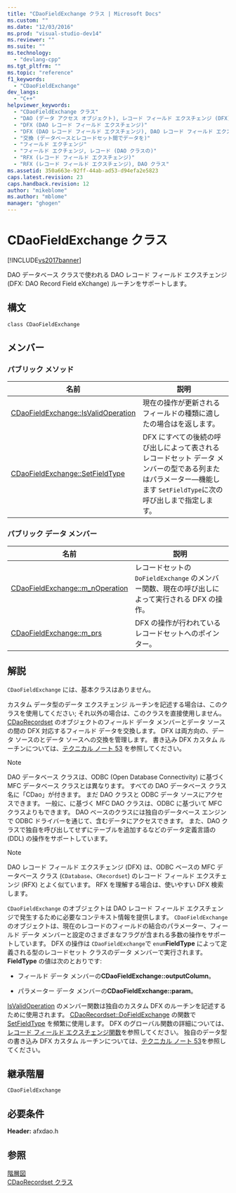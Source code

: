 ```yaml
---
title: "CDaoFieldExchange クラス | Microsoft Docs"
ms.custom: ""
ms.date: "12/03/2016"
ms.prod: "visual-studio-dev14"
ms.reviewer: ""
ms.suite: ""
ms.technology: 
  - "devlang-cpp"
ms.tgt_pltfrm: ""
ms.topic: "reference"
f1_keywords: 
  - "CDaoFieldExchange"
dev_langs: 
  - "C++"
helpviewer_keywords: 
  - "CDaoFieldExchange クラス"
  - "DAO (データ アクセス オブジェクト), レコード フィールド エクスチェンジ (DFX)"
  - "DFX (DAO レコード フィールド エクスチェンジ)"
  - "DFX (DAO レコード フィールド エクスチェンジ), DAO レコード フィールド エクスチェンジ"
  - "交換 (データベースとレコードセット間でデータを)"
  - "フィールド エクチェンジ"
  - "フィールド エクチェンジ, レコード (DAO クラスの)"
  - "RFX (レコード フィールド エクスチェンジ)"
  - "RFX (レコード フィールド エクスチェンジ), DAO クラス"
ms.assetid: 350a663e-92ff-44ab-ad53-d94efa2e5823
caps.latest.revision: 23
caps.handback.revision: 12
author: "mikeblome"
ms.author: "mblome"
manager: "ghogen"
---
```

# CDaoFieldExchange クラス
[!INCLUDE[vs2017banner](../../assembler/inline/includes/vs2017banner.md)]

DAO データベース クラスで使われる DAO レコード フィールド エクスチェンジ \(DFX: DAO Record Field eXchange\) ルーチンをサポートします。  
  
## 構文  
  
```  
class CDaoFieldExchange  
```  
  
## メンバー  
  
### パブリック メソッド  
  
|名前|説明|  
|--------|--------|  
|[CDaoFieldExchange::IsValidOperation](../Topic/CDaoFieldExchange::IsValidOperation.md)|現在の操作が更新されるフィールドの種類に適したの場合はを返します。|  
|[CDaoFieldExchange::SetFieldType](../Topic/CDaoFieldExchange::SetFieldType.md)|DFX にすべての後続の呼び出しによって表されるレコードセット データ メンバーの型である列またはパラメーター—機能します `SetFieldType`に次の呼び出しまで指定します。|  
  
### パブリック データ メンバー  
  
|名前|説明|  
|--------|--------|  
|[CDaoFieldExchange::m\_nOperation](../Topic/CDaoFieldExchange::m_nOperation.md)|レコードセットの `DoFieldExchange` のメンバー関数、現在の呼び出しによって実行される DFX の操作。|  
|[CDaoFieldExchange::m\_prs](../Topic/CDaoFieldExchange::m_prs.md)|DFX の操作が行われているレコードセットへのポインター。|  
  
## 解説  
 `CDaoFieldExchange` には、基本クラスはありません。  
  
 カスタム データ型のデータ エクスチェンジ ルーチンを記述する場合は、このクラスを使用してください; それ以外の場合は、このクラスを直接使用しません。  [CDaoRecordset](../../mfc/reference/cdaorecordset-class.md) のオブジェクトのフィールド データ メンバーとデータ ソースの間の DFX 対応するフィールド データを交換します。  DFX は両方向の、データ ソースのとデータ ソースへの交換を管理します。  書き込み DFX カスタム ルーチンについては、[テクニカル ノート 53](../../mfc/tn053-custom-dfx-routines-for-dao-database-classes.md) を参照してください。  
  
> [!NOTE]
>  DAO データベース クラスは、ODBC \(Open Database Connectivity\) に基づく MFC データベース クラスとは異なります。  すべての DAO データベース クラス名に「CDao」が付きます。  まだ DAO クラスと ODBC データ ソースにアクセスできます。  一般に、に基づく MFC DAO クラスは、ODBC に基づいて MFC クラスよりもできます。  DAO ベースのクラスには独自のデータベース エンジンで ODBC ドライバーを通じて、含むデータにアクセスできます。  また、DAO クラスで独自を呼び出してせずにテーブルを追加するなどのデータ定義言語の \(DDL\) の操作をサポートしています。  
  
> [!NOTE]
>  DAO レコード フィールド エクスチェンジ \(DFX\) は、ODBC ベースの MFC データベース クラス \(`CDatabase`、`CRecordset`\) のレコード フィールド エクスチェンジ \(RFX\) とよく似ています。  RFX を理解する場合は、使いやすい DFX 検索します。  
  
 `CDaoFieldExchange` のオブジェクトは DAO レコード フィールド エクスチェンジで発生するために必要なコンテキスト情報を提供します。  `CDaoFieldExchange` のオブジェクトは、現在のレコードのフィールドの結合のパラメーター、フィールド データ メンバーと設定のさまざまなフラグが含まれる多数の操作をサポートしています。  DFX の操作は `CDaoFieldExchange`で `enum`**FieldType** によって定義される型のレコードセット クラスのデータ メンバーで実行されます。  **FieldType** の値は次のとおりです:  
  
-   フィールド データ メンバーの**CDaoFieldExchange::outputColumn**。  
  
-   パラメーター データ メンバーの**CDaoFieldExchange::param**。  
  
 [IsValidOperation](../Topic/CDaoFieldExchange::IsValidOperation.md) のメンバー関数は独自のカスタム DFX のルーチンを記述するために使用されます。  [CDaoRecordset::DoFieldExchange](../Topic/CDaoRecordset::DoFieldExchange.md) の関数で [SetFieldType](../Topic/CDaoFieldExchange::SetFieldType.md) を頻繁に使用します。  DFX のグローバル関数の詳細については、[レコード フィールド エクスチェンジ関数](../../mfc/reference/record-field-exchange-functions.md)を参照してください。  独自のデータ型の書き込み DFX カスタム ルーチンについては、[テクニカル ノート 53](../../mfc/tn053-custom-dfx-routines-for-dao-database-classes.md)を参照してください。  
  
## 継承階層  
 `CDaoFieldExchange`  
  
## 必要条件  
 **Header:** afxdao.h  
  
## 参照  
 [階層図](../../mfc/hierarchy-chart.md)   
 [CDaoRecordset クラス](../../mfc/reference/cdaorecordset-class.md)